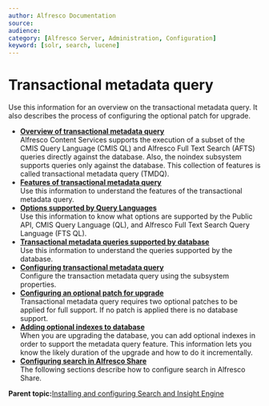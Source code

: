 ```yaml
---
author: Alfresco Documentation
source: 
audience: 
category: [Alfresco Server, Administration, Configuration]
keyword: [solr, search, lucene]
---
```


# Transactional metadata query

Use this information for an overview on the transactional metadata query. It also describes the process of configuring the optional patch for upgrade.

-   **[Overview of transactional metadata query](../concepts/intrans-metadata-overview.md)**  
Alfresco Content Services supports the execution of a subset of the CMIS Query Language \(CMIS QL\) and Alfresco Full Text Search \(AFTS\) queries directly against the database. Also, the noindex subsystem supports queries only against the database. This collection of features is called transactional metadata query \(TMDQ\).
-   **[Features of transactional metadata query](../concepts/intrans-metadata-feature.md)**  
Use this information to understand the features of the transactional metadata query.
-   **[Options supported by Query Languages](../concepts/query-lang-support.md)**  
Use this information to know what options are supported by the Public API, CMIS Query Language \(QL\), and Alfresco Full Text Search Query Language \(FTS QL\).
-   **[Transactional metadata queries supported by database](../concepts/intrans-metadata-query.md)**  
Use this information to understand the queries supported by the database.
-   **[Configuring transactional metadata query](../concepts/intrans-metadata-configure.md)**  
Configure the transaction metadata query using the subsystem properties.
-   **[Configuring an optional patch for upgrade](../concepts/intrans-metadata-conf-patch.md)**  
Transactional metadata query requires two optional patches to be applied for full support. If no patch is applied there is no database support.
-   **[Adding optional indexes to database](../concepts/intrans-metadata-create-index.md)**  
When you are upgrading the database, you can add optional indexes in order to support the metadata query feature. This information lets you know the likely duration of the upgrade and how to do it incrementally.
-   **[Configuring search in Alfresco Share](../concepts/config_alfresco_share_search.md)**  
 The following sections describe how to configure search in Alfresco Share.

**Parent topic:**[Installing and configuring Search and Insight Engine](../concepts/solr-install-config.md)

